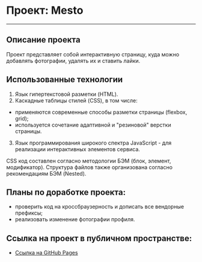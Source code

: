 # Проект: Mesto
----------------------------

## Описание проекта
Проект представляет собой интерактивную страницу, куда можно добавлять фотографии, удалять их и ставить лайки.

## Использованные технологии
1. Язык гипертекстовой разметки (HTML).
2. Каскадные таблицы стилей (CSS), в том числе:
* применяются современные способы разметки страницы (flexbox, grid);
* используется сочетание адаптивной и "резиновой" верстки страницы.
3. Язык программирования широкого спектра JavaScript - для реализации интерактивных элементов сервиса.

CSS код составлен согласно методологии БЭМ (блок, элемент, модификатор).
Структура файлов также организована согласно рекомендациям БЭМ (Nested).

## Планы по доработке проекта:
* проверить код на кроссбраузерность и дописать все вендорные префиксы;
* реализовать изменение фотографии профиля.

## Ссылка на проект в публичном пространстве:
* [Ссылка на GitHub Pages](https://veitko-se.github.io/mesto/index.html)
